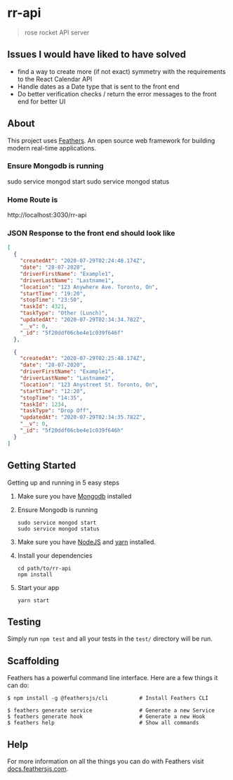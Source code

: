 # rr-api

> rose rocket API server

## Issues I would have liked to have solved

- find a way to create more (if not exact) symmetry with the requirements to the React Calendar API
- Handle dates as a Date type that is sent to the front end
- Do better verification checks / return the error messages to the front end for better UI

## About

This project uses [Feathers](http://feathersjs.com). An open source web framework for building modern real-time applications.

### Ensure Mongodb is running

sudo service mongod start
sudo service mongod status

### Home Route is

http://localhost:3030/rr-api

### JSON Response to the front end should look like

```json
[
  {
    "createdAt": "2020-07-29T02:24:48.174Z",
    "date": "28-07-2020",
    "driverFirstName": "Example1",
    "driverLastName": "Lastname1",
    "location": "123 Anywhere Ave. Toronto, On",
    "startTime": "19:20",
    "stopTime": "23:50",
    "taskId": 4321,
    "taskType": "Other (Lunch)",
    "updatedAt": "2020-07-29T02:34:34.782Z",
    "__v": 0,
    "_id": "5f20ddf06cbe4e1c039f646f"
  },

  {
    "createdAt": "2020-07-29T02:25:48.174Z",
    "date": "28-07-2020",
    "driverFirstName": "Example1",
    "driverLastName": "Lastname2",
    "location": "123 Anystreet St. Toronto, On",
    "startTime": "12:20",
    "stopTime": "14:35",
    "taskId": 1234,
    "taskType": "Drop Off",
    "updatedAt": "2020-07-29T02:34:35.782Z",
    "__v": 0,
    "_id": "5f20ddf06cbe4e1c039f646h"
  }
]
```

## Getting Started

Getting up and running in 5 easy steps

1. Make sure you have [Mongodb](https://docs.mongodb.com/manual/installation/#mongodb-community-edition-installation-tutorials) installed 

2. Ensure Mongodb is running

   ```
   sudo service mongod start
   sudo service mongod status
   ```

3. Make sure you have [NodeJS](https://nodejs.org/) and [yarn](https://classic.yarnpkg.com/en/docs/install/#debian-stable) installed.

4. Install your dependencies

   ```
   cd path/to/rr-api
   npm install
   ```

5. Start your app

   ```
   yarn start
   ```

## Testing

Simply run `npm test` and all your tests in the `test/` directory will be run.

## Scaffolding

Feathers has a powerful command line interface. Here are a few things it can do:

```
$ npm install -g @feathersjs/cli          # Install Feathers CLI

$ feathers generate service               # Generate a new Service
$ feathers generate hook                  # Generate a new Hook
$ feathers help                           # Show all commands
```

## Help

For more information on all the things you can do with Feathers visit [docs.feathersjs.com](http://docs.feathersjs.com).
